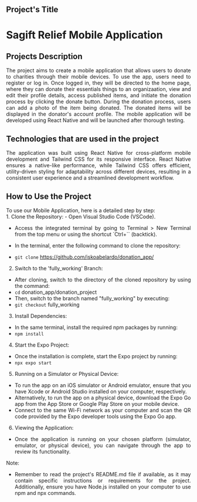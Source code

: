 ## Project's Title
# Sagift Relief Mobile Application

## Projects Description
<div align="justify">
The project aims to create a mobile application that allows users to donate to charities through their mobile devices. To use the app, users need to register or log in. Once logged in, they will be directed to the home page, where they can donate their essentials things to an organizaation, view and edit their profile details, access published items, and initiate the donation process by clicking the donate button. During the donation process, users can add a photo of the item being donated. The donated items will be displayed in the donator's account profile. The mobile application will be developed using React Native and will be launched after thorough testing. 
 <br>
 </div>
<div align="justify">
</div>

## Technologies that are used in the project
<div align="justify">
The application was built using React Native for cross-platform mobile development and Tailwind CSS for its responsive interface. React Native ensures a native-like performance, while Tailwind CSS offers efficient, utility-driven styling for adaptability across different devices, resulting in a consistent user experience and a streamlined development workflow.
<br>
</div>

## How to Use the Project
<div align="justify">
To use our Mobile Application, here is a detailed step by step:
<br>
1. Clone the Repository:
 - Open Visual Studio Code (VSCode).

 - Access the integrated terminal by going to Terminal > New Terminal from the top menu or using the shortcut `Ctrl+`` (backtick).

 - In the terminal, enter the following command to clone the repository:

 - `git clone` https://github.com/iskoabelardo/donation_app/
2. Switch to the 'fully_working' Branch:
 - After cloning, switch to the directory of the cloned repository by using the command:
 - `cd` donation_app/donation_project
 - Then, switch to the branch named "fully_working" by executing:
 - `git checkout` fully_working
3. Install Dependencies:
 - In the same terminal, install the required npm packages by running:
 - `npm install`
4. Start the Expo Project:
 - Once the installation is complete, start the Expo project by running:
 - `npx expo start`
5. Running on a Simulator or Physical Device:
 - To run the app on an iOS simulator or Android emulator, ensure that you have Xcode or Android Studio installed on your computer, respectively.
 - Alternatively, to run the app on a physical device, download the Expo Go app from the App Store or Google Play Store on your mobile device.
 - Connect to the same Wi-Fi network as your computer and scan the QR code provided by the Expo developer tools using the Expo Go app.
6. Viewing the Application:
 - Once the application is running on your chosen platform (simulator, emulator, or physical device), you can navigate through the app to review its functionality.

Note: 
 - Remember to read the project's README.md file if available, as it may contain specific instructions or requirements for the project. Additionally, ensure you have Node.js installed on your computer to use npm and npx commands.
<br>
</div>
